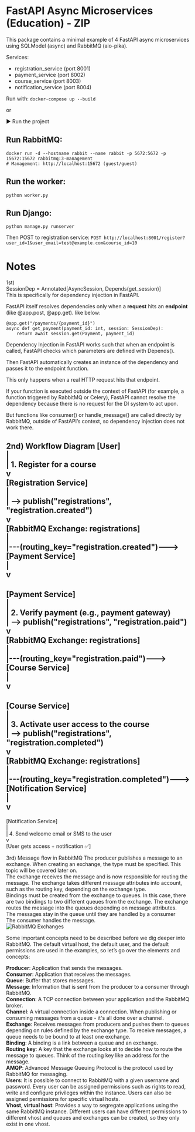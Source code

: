 # FastAPI Async Microservices (Education) - ZIP

This package contains a minimal example of 4 FastAPI async microservices using SQLModel (async) and RabbitMQ (aio-pika).

Services:
- registration_service (port 8001)
- payment_service (port 8002)
- course_service (port 8003)
- notification_service (port 8004)

Run with: `docker-compose up --build`

or

▶️ Run the project

## Run RabbitMQ:

```
docker run -d --hostname rabbit --name rabbit -p 5672:5672 -p 15672:15672 rabbitmq:3-management
# Management: http://localhost:15672 (guest/guest)
```

## Run the worker:
```
python worker.py
```

## Run Django:
```
python manage.py runserver
```

Then POST to registration service:
`POST http://localhost:8001/register?user_id=1&user_email=test@example.com&course_id=10`

# Notes
1st)  
SessionDep = Annotated[AsyncSession, Depends(get_session)]  
This is specifically for dependency injection in FastAPI.  

FastAPI itself resolves dependencies only when a **request** hits an **endpoint** (like @app.post, @app.get).  like below:
```
@app.get("/payments/{payment_id}")
async def get_payment(payment_id: int, session: SessionDep):
    return await session.get(Payment, payment_id) 
```

Dependency Injection in FastAPI works such that when an endpoint is called, FastAPI checks which parameters are defined with Depends().

Then FastAPI automatically creates an instance of the dependency and passes it to the endpoint function.

This only happens when a real HTTP request hits that endpoint.

If your function is executed outside the context of FastAPI (for example, a function triggered by RabbitMQ or Celery), FastAPI cannot resolve the dependency because there is no request for the DI system to act upon.

But functions like consumer() or handle_message() are called directly by RabbitMQ, outside of FastAPI’s context, so dependency injection does not work there.  

2nd) Workflow Diagram 
[User]   
   |  
   | 1. Register for a course  
   v  
[Registration Service]  
   |  
   | --> publish("registrations", "registration.created")  
   v  
[RabbitMQ Exchange: registrations]  
   |  
   |---(routing_key="registration.created")---> [Payment Service]  
   |  
   v  
------------------------------------------------------------  
[Payment Service]  
   |  
   | 2. Verify payment (e.g., payment gateway)  
   | --> publish("registrations", "registration.paid")  
   v  
[RabbitMQ Exchange: registrations]  
   |  
   |---(routing_key="registration.paid")---> [Course Service]  
   |  
   v  
------------------------------------------------------------  
[Course Service]  
   |  
   | 3. Activate user access to the course   
   | --> publish("registrations", "registration.completed")  
   v  
[RabbitMQ Exchange: registrations]   
   |  
   |---(routing_key="registration.completed")---> [Notification Service]  
   |  
   v 
------------------------------------------------------------  
[Notification Service]  
   |  
   | 4. Send welcome email or SMS to the user  
   v  
[User gets access + notification ✅]  


3rd) Message flow in RabbitMQ
The producer publishes a message to an exchange. When creating an exchange, the type must be specified. This topic will be covered later on.  
The exchange receives the message and is now responsible for routing the message. The exchange takes different message attributes into account, such as the routing key, depending on the exchange type.  
Bindings must be created from the exchange to queues. In this case, there are two bindings to two different queues from the exchange. The exchange routes the message into the queues depending on message attributes.  
The messages stay in the queue until they are handled by a consumer  
The consumer handles the message.  
![RabbitMQ Exchanges](https://www.cloudamqp.com/img/blog/exchanges-topic-fanout-direct.png)

Some important concepts need to be described before we dig deeper into RabbitMQ. The default virtual host, the default user, and the default permissions are used in the examples, so let’s go over the elements and concepts:

**Producer**: Application that sends the messages.  
**Consumer**: Application that receives the messages.  
**Queue**: Buffer that stores messages.  
**Message**: Information that is sent from the producer to a consumer through RabbitMQ.  
**Connection**: A TCP connection between your application and the RabbitMQ broker.  
**Channel**: A virtual connection inside a connection. When publishing or consuming messages from a queue - it's all done over a channel.  
**Exchange**: Receives messages from producers and pushes them to queues depending on rules defined by the exchange type. To receive messages, a queue needs to be bound to at least one exchange.  
**Binding**: A binding is a link between a queue and an exchange.  
**Routing key**: A key that the exchange looks at to decide how to route the message to queues. Think of the routing key like an address for the message.  
**AMQP**: Advanced Message Queuing Protocol is the protocol used by RabbitMQ for messaging.  
**Users**: It is possible to connect to RabbitMQ with a given username and password. Every user can be assigned permissions such as rights to read, write and configure privileges within the instance. Users can also be assigned permissions for specific virtual hosts.  
**Vhost, virtual host**: Provides a way to segregate applications using the same RabbitMQ instance. Different users can have different permissions to different vhost and queues and exchanges can be created, so they only exist in one vhost.  
